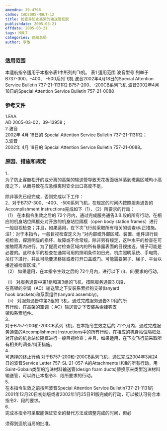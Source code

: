 ```yaml
---
amendno: 39-4768  
cadno: CAD2005-MULT-12  
title: 检查并防止高架的输送管松脱  
publishdate: 2005-03-21  
effdate: 2005-03-21  
tags: MULT  
categories: 民航总局  
author: 李敬  
---
```

  
### 适用范围  
本适航指令适用于本指令表1中所列的飞机。 表1 适用范围
波音型号  列举于
B737-300、-400、 -500系列飞机  波音2002年4月18日的Special Attention Service Bulletin 737-21-1131R2
B757-200、-200CB系列飞机  波音2002年4月18日的Special Attention Service Bulletin 757-21-0088  
  
<!--more-->  
### 参考文件  
1.FAA  
AD 2005-03-02，39-13958；  
2.波音  
2002年 4月 18日的 Special Attention Service Bulletin 737-21-1131R2；  
3.波音  
2002年 4月 18日的 Special Attention Service Bulletin 757-21-0088。  
  
### 原因、措施和规定  
1．  
为了防止客舱松开的或分离的高架的输送管导致天花板面板掉落到撤离区域昀小高度之下，从而导致在应急撤离时安全出口高度不足，  
  
        
除非事先已经完成，否则完成以下工作：  
2．对于B737-300、-400、-500系列飞机，在规定的时间内按照服务通告的Accomplishment Instructions完成如下（1）、（2）所要求的行动：  
（1） 在本指令生效之后的 72个月内，通过完成服务通告3.B.段的所有行动，在相应的机身站位隔框处对开放的机身站位隔框（open body station frames）进行一般目视检查；并且，如果适用，在下次飞行前采取所有相关的调查/纠正措施。 注1：对于本指令，一般目视检查定义为 “对内部或外部区域、装置、组件进行目视检验，探测明显的损坏、故障或不合常规。除非另有规定，这种水平的检查在可接触距离内进行。为了提高对检查区域内的所有暴露表面的目视接近，镜子可能是必要的。这种水平的检查在通常可用的照明条件如日光、机库照明系统、手电筒、吊灯下进行，并且可能要求移除或者打开口盖或门。可能需要架子、梯子、平台以接近被检查区域。”  
（2） 如果适用，在本指令生效之后的 72个月内，进行以下 (i)、(ii)要求的行动。  
  
（i）  对服务通告中第1组和第3组的飞机，按照服务通告3.C段，  
在高架的空调（AC）输送管之下安装系索挂钩支架(lanyard  
hook brackets)和系索组件(lanyard assembly)。  
（ii）  对服务通告中第2组的飞机，通过完成服务通告3.D段的所  
有行动，在高架的空调（ AC）输送管之下安装系索挂钩支  
架和系索组件。  
3．  
对于B757-200和-200CB系列飞机，在本指令生效之后的 72个月内，通过完成服务通告的Accomplishment Instructions中的所有行动，在相应的机身站位隔框处对开放的机身站位隔框进行一般目视检查；并且，如果适用，在下次飞行前采取所有相关的调查/纠正措施。  
4．  
可选择的终止行动 对于B757-200和-200CB系列飞机，通过完成2004年3月24日的波音Service Letter 757-SL-21-057-A的Attachments I和II的所有行动，用Saint-Gobain类型的泡沫材料输送管(design foam ducts)替换原来类型泡沫材料输送管，可以终止本指令3．段所要求的行动。  
5．  
在本指令生效之前按照波音Special Attention Service Bulletin737-21-1131的 2001年12月20日初始版或者2002年1月25日R1版完成的行动，可以被认可符合本指令2．段的要求。  
6．  
完成本指令可采取能保证安全的替代方法或调整完成的时间，但必  
  
        
须得到适航当局的批准。  

